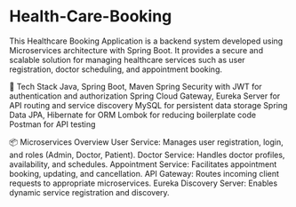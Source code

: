 # Health-Care-Booking
This Healthcare Booking Application is a backend system developed using Microservices architecture with Spring Boot. It provides a secure and scalable solution for managing healthcare services such as user registration, doctor scheduling, and appointment booking. 

🔧 Tech Stack
Java, Spring Boot, Maven
Spring Security with JWT for authentication and authorization
Spring Cloud Gateway, Eureka Server for API routing and service discovery
MySQL for persistent data storage
Spring Data JPA, Hibernate for ORM
Lombok for reducing boilerplate code
Postman for API testing

📦 Microservices Overview
User Service: Manages user registration, login, and roles (Admin, Doctor, Patient).
Doctor Service: Handles doctor profiles, availability, and schedules.
Appointment Service: Facilitates appointment booking, updating, and cancellation.
API Gateway: Routes incoming client requests to appropriate microservices.
Eureka Discovery Server: Enables dynamic service registration and discovery.
